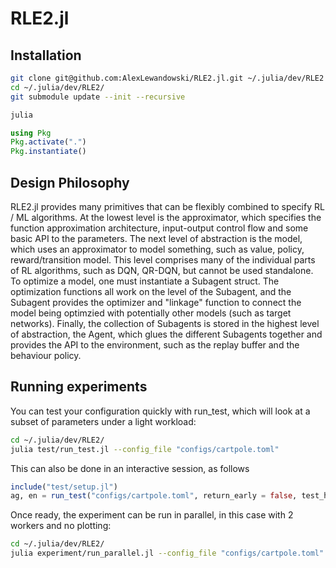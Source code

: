 # RLE2.jl 

## Installation

``` sh
git clone git@github.com:AlexLewandowski/RLE2.jl.git ~/.julia/dev/RLE2
cd ~/.julia/dev/RLE2/
git submodule update --init --recursive

julia
```

``` julia
using Pkg
Pkg.activate(".")
Pkg.instantiate()
```

## Design Philosophy

RLE2.jl provides many primitives that can be flexibly combined to
specify RL / ML algorithms. At the lowest level is the approximator, which
specifies the function approximation architecture, input-output control flow and
some basic API to the parameters. The next level of abstraction is the model,
which uses an approximator to model something, such as value, policy,
reward/transition model. This level comprises many of the individual parts of RL
algorithms, such as DQN, QR-DQN, but cannot be used standalone. To optimize a
model, one must instantiate a Subagent struct. The optimization functions all
work on the level of the Subagent, and the Subagent provides the optimizer and
"linkage" function to connect the model being optimzied with potentially other
models (such as target networks). Finally, the collection of Subagents is stored
in the highest level of abstraction, the Agent, which glues the different
Subagents together and provides the API to the environment, such as the replay
buffer and the behaviour policy.

## Running experiments

You can test your configuration quickly with run_test, which will look at a
subset of parameters under a light workload:
``` sh
cd ~/.julia/dev/RLE2/
julia test/run_test.jl --config_file "configs/cartpole.toml"
```

This can also be done in an interactive session, as follows

``` julia
include("test/setup.jl")
ag, en = run_test("configs/cartpole.toml", return_early = false, test_hyperparams = false);
```

Once ready, the experiment can be run in parallel, in this case with 2 workers
and no plotting:
``` sh
cd ~/.julia/dev/RLE2/
julia experiment/run_parallel.jl --config_file "configs/cartpole.toml" --plots false --num_workers 2
```
